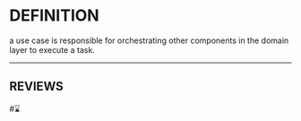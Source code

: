 # DEFINITION

a use case is responsible for orchestrating other components in the domain layer to execute a task.

---
## REVIEWS
#⌛